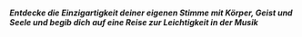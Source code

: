 ##### Entdecke die Einzigartigkeit deiner eigenen Stimme mit Körper, Geist und Seele und begib dich auf eine Reise zur Leichtigkeit in der Musik
